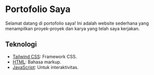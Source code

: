 # Portofolio Saya

Selamat datang di portofolio saya! Ini adalah website sederhana yang menampilkan proyek-proyek dan karya yang telah saya kerjakan.

## Teknologi

- [Tailwind CSS](https://tailwindcss.com/): Framework CSS.
- [HTML](https://developer.mozilla.org/en-US/docs/Web/HTML): Bahasa markup.
- [JavaScript](https://developer.mozilla.org/en-US/docs/Web/JavaScript): Untuk interaktivitas.
